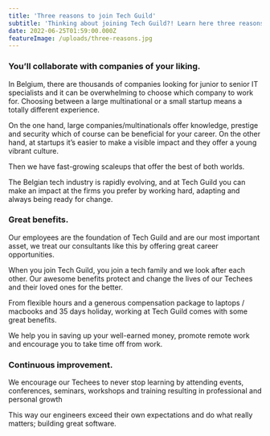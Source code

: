 ```yaml
---
title: 'Three reasons to join Tech Guild'
subtitle: 'Thinking about joining Tech Guild?! Learn here three reasons why you should join us.'
date: 2022-06-25T01:59:00.000Z
featureImage: /uploads/three-reasons.jpg
---
```


### You’ll collaborate with companies of your liking.

In Belgium, there are thousands of companies looking for junior to senior IT specialists and it can be overwhelming to choose which company to work for. Choosing between a large multinational or a small startup means a totally different experience. 

On the one hand, large companies/multinationals offer knowledge, prestige and security which of course can be beneficial for your career. On the other hand, at startups it’s easier to make a visible impact and they offer a young vibrant culture.

Then we have fast-growing scaleups that offer the best of both worlds.

The Belgian tech industry is rapidly evolving, and at Tech Guild you can make an impact at the firms you prefer by working hard, adapting and always being ready for change.

### Great benefits.

Our employees are the foundation of Tech Guild and are our most important asset, we treat our consultants like this by offering great career opportunities.

When you join Tech Guild, you join a tech family and we look after each other. Our awesome benefits protect and change the lives of our Techees and their loved ones for the better. 

From flexible hours and a generous compensation package to laptops / macbooks and 35 days holiday, working at Tech Guild comes with some great benefits.

We help you in saving up your well-earned money, promote remote work and encourage you to take time off from work.

### Continuous improvement.

We encourage our Techees to never stop learning by attending events, conferences, seminars, workshops and training resulting in professional and personal growth

This way our engineers exceed their own expectations and do what really matters; building great software. 




 